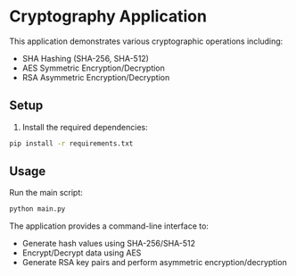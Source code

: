 # Cryptography Application

This application demonstrates various cryptographic operations including:
- SHA Hashing (SHA-256, SHA-512)
- AES Symmetric Encryption/Decryption
- RSA Asymmetric Encryption/Decryption

## Setup
1. Install the required dependencies:
```bash
pip install -r requirements.txt
```

## Usage
Run the main script:
```bash
python main.py
```

The application provides a command-line interface to:
- Generate hash values using SHA-256/SHA-512
- Encrypt/Decrypt data using AES
- Generate RSA key pairs and perform asymmetric encryption/decryption
